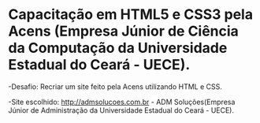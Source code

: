 # Capacitação em HTML5 e CSS3 pela Acens (Empresa Júnior de Ciência da Computação da Universidade Estadual do Ceará - UECE).

-Desafio: Recriar um site feito pela Acens utilizando HTML e CSS.

-Site escolhido: http://admsolucoes.com.br - ADM Soluções(Empresa Júnior de Administração da Universidade Estadual do Ceará - UECE).
